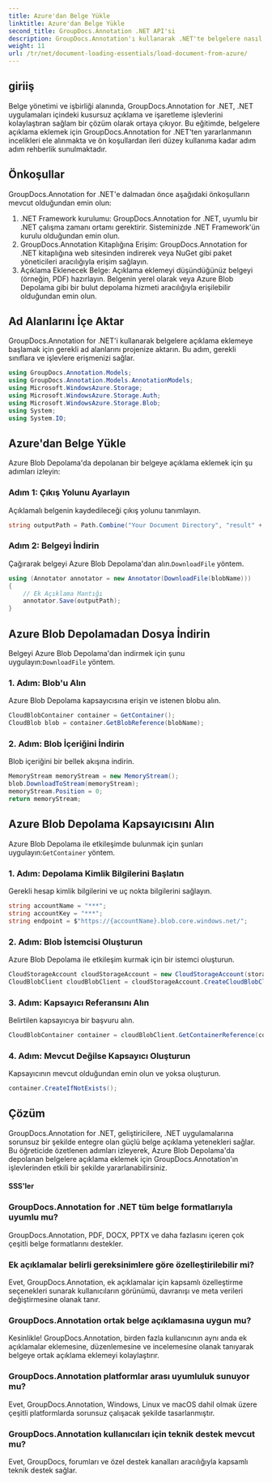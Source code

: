 ```yaml
---
title: Azure'dan Belge Yükle
linktitle: Azure'dan Belge Yükle
second_title: GroupDocs.Annotation .NET API'si
description: GroupDocs.Annotation'ı kullanarak .NET'te belgelere nasıl açıklama ekleyeceğinizi öğrenin. Azure Blob Depolama ile sorunsuz entegrasyon için adım adım öğretici.
weight: 11
url: /tr/net/document-loading-essentials/load-document-from-azure/
---
```

## giriiş
Belge yönetimi ve işbirliği alanında, GroupDocs.Annotation for .NET, .NET uygulamaları içindeki kusursuz açıklama ve işaretleme işlevlerini kolaylaştıran sağlam bir çözüm olarak ortaya çıkıyor. Bu eğitimde, belgelere açıklama eklemek için GroupDocs.Annotation for .NET'ten yararlanmanın incelikleri ele alınmakta ve ön koşullardan ileri düzey kullanıma kadar adım adım rehberlik sunulmaktadır.
## Önkoşullar
GroupDocs.Annotation for .NET'e dalmadan önce aşağıdaki önkoşulların mevcut olduğundan emin olun:
1. .NET Framework kurulumu: GroupDocs.Annotation for .NET, uyumlu bir .NET çalışma zamanı ortamı gerektirir. Sisteminizde .NET Framework'ün kurulu olduğundan emin olun.
2. GroupDocs.Annotation Kitaplığına Erişim: GroupDocs.Annotation for .NET kitaplığına web sitesinden indirerek veya NuGet gibi paket yöneticileri aracılığıyla erişim sağlayın.
3. Açıklama Eklenecek Belge: Açıklama eklemeyi düşündüğünüz belgeyi (örneğin, PDF) hazırlayın. Belgenin yerel olarak veya Azure Blob Depolama gibi bir bulut depolama hizmeti aracılığıyla erişilebilir olduğundan emin olun.

## Ad Alanlarını İçe Aktar
GroupDocs.Annotation for .NET'i kullanarak belgelere açıklama eklemeye başlamak için gerekli ad alanlarını projenize aktarın. Bu adım, gerekli sınıflara ve işlevlere erişmenizi sağlar.
```csharp
using GroupDocs.Annotation.Models;
using GroupDocs.Annotation.Models.AnnotationModels;
using Microsoft.WindowsAzure.Storage;
using Microsoft.WindowsAzure.Storage.Auth;
using Microsoft.WindowsAzure.Storage.Blob;
using System;
using System.IO;
```

## Azure'dan Belge Yükle
Azure Blob Depolama'da depolanan bir belgeye açıklama eklemek için şu adımları izleyin:
### Adım 1: Çıkış Yolunu Ayarlayın
Açıklamalı belgenin kaydedileceği çıkış yolunu tanımlayın.
```csharp
string outputPath = Path.Combine("Your Document Directory", "result" + Path.GetExtension("input.pdf"));
```
### Adım 2: Belgeyi İndirin
 Çağırarak belgeyi Azure Blob Depolama'dan alın.`DownloadFile` yöntem.
```csharp
using (Annotator annotator = new Annotator(DownloadFile(blobName)))
{
    // Ek Açıklama Mantığı
    annotator.Save(outputPath);
}
```
## Azure Blob Depolamadan Dosya İndirin
 Belgeyi Azure Blob Depolama'dan indirmek için şunu uygulayın:`DownloadFile` yöntem.
### 1. Adım: Blob'u Alın
Azure Blob Depolama kapsayıcısına erişin ve istenen blobu alın.
```csharp
CloudBlobContainer container = GetContainer();
CloudBlob blob = container.GetBlobReference(blobName);
```
### 2. Adım: Blob İçeriğini İndirin
Blob içeriğini bir bellek akışına indirin.
```csharp
MemoryStream memoryStream = new MemoryStream();
blob.DownloadToStream(memoryStream);
memoryStream.Position = 0;
return memoryStream;
```
## Azure Blob Depolama Kapsayıcısını Alın
 Azure Blob Depolama ile etkileşimde bulunmak için şunları uygulayın:`GetContainer` yöntem.
### 1. Adım: Depolama Kimlik Bilgilerini Başlatın
Gerekli hesap kimlik bilgilerini ve uç nokta bilgilerini sağlayın.
```csharp
string accountName = "***";
string accountKey = "***";
string endpoint = $"https://{accountName}.blob.core.windows.net/";
```
### 2. Adım: Blob İstemcisi Oluşturun
Azure Blob Depolama ile etkileşim kurmak için bir istemci oluşturun.
```csharp
CloudStorageAccount cloudStorageAccount = new CloudStorageAccount(storageCredentials, new Uri(endpoint), null, null, null);
CloudBlobClient cloudBlobClient = cloudStorageAccount.CreateCloudBlobClient();
```
### 3. Adım: Kapsayıcı Referansını Alın
Belirtilen kapsayıcıya bir başvuru alın.
```csharp
CloudBlobContainer container = cloudBlobClient.GetContainerReference(containerName);
```
### 4. Adım: Mevcut Değilse Kapsayıcı Oluşturun
Kapsayıcının mevcut olduğundan emin olun ve yoksa oluşturun.
```csharp
container.CreateIfNotExists();
```

## Çözüm
GroupDocs.Annotation for .NET, geliştiricilere, .NET uygulamalarına sorunsuz bir şekilde entegre olan güçlü belge açıklama yetenekleri sağlar. Bu öğreticide özetlenen adımları izleyerek, Azure Blob Depolama'da depolanan belgelere açıklama eklemek için GroupDocs.Annotation'ın işlevlerinden etkili bir şekilde yararlanabilirsiniz.
#### SSS'ler
### GroupDocs.Annotation for .NET tüm belge formatlarıyla uyumlu mu?
GroupDocs.Annotation, PDF, DOCX, PPTX ve daha fazlasını içeren çok çeşitli belge formatlarını destekler.
### Ek açıklamalar belirli gereksinimlere göre özelleştirilebilir mi?
Evet, GroupDocs.Annotation, ek açıklamalar için kapsamlı özelleştirme seçenekleri sunarak kullanıcıların görünümü, davranışı ve meta verileri değiştirmesine olanak tanır.
### GroupDocs.Annotation ortak belge açıklamasına uygun mu?
Kesinlikle! GroupDocs.Annotation, birden fazla kullanıcının aynı anda ek açıklamalar eklemesine, düzenlemesine ve incelemesine olanak tanıyarak belgeye ortak açıklama eklemeyi kolaylaştırır.
### GroupDocs.Annotation platformlar arası uyumluluk sunuyor mu?
Evet, GroupDocs.Annotation, Windows, Linux ve macOS dahil olmak üzere çeşitli platformlarda sorunsuz çalışacak şekilde tasarlanmıştır.
### GroupDocs.Annotation kullanıcıları için teknik destek mevcut mu?
Evet, GroupDocs, forumları ve özel destek kanalları aracılığıyla kapsamlı teknik destek sağlar.
